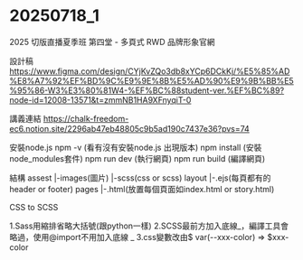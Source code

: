 # 20250718_1
2025 切版直播夏季班 第四堂 - 多頁式 RWD 品牌形象官網

設計稿
https://www.figma.com/design/CYjKvZQo3db8xYCp6DCkKj/%E5%85%AD%E8%A7%92%EF%BD%9C%E9%9E%8B%E5%AD%90%E9%9B%BB%E5%95%86-W3%E3%80%81W4-%EF%BC%88student-ver.%EF%BC%89?node-id=12008-13571&t=zmmNB1HA9XFnyqiT-0

講義連結
https://chalk-freedom-ec6.notion.site/2296ab47eb48805c9b5ad190c7437e36?pvs=74


安裝node.js
npm -v (看有沒有安裝node.js 出現版本)
npm install (安裝node_modules套件) 
npm run dev (執行網頁)
npm run build (編譯網頁)

結構
assest
|-images(圖片)
|-scss(css or scss)
layout
|-.ejs(每頁都有的header or footer)
pages
|-.html(放置每個頁面如index.html or story.html)


CSS to SCSS

1.Sass用縮排省略大括號(跟python一樣)
2.SCSS最前方加入底線_，編譯工具會略過，使用@import不用加入底線 _
3.css變數改由$ var(--xxx-color) => $xxx-color